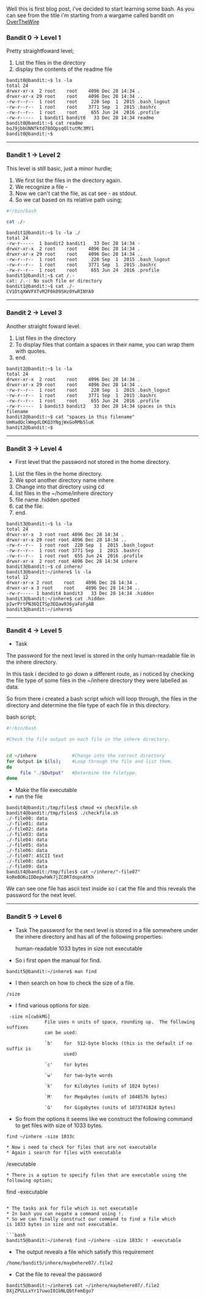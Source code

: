 Well this is first blog post, i've decided to start learning some bash. As you can see from the title i'm starting from a wargame called bandit on [OverTheWire](https://overthewire.org/)

### Bandit 0 -> Level 1

Pretty straightfoward level;
1. List the files in the directory
2. display the contents of the readme file

```
bandit0@bandit:~$ ls -la
total 24
drwxr-xr-x  2 root    root    4096 Dec 28 14:34 .
drwxr-xr-x 29 root    root    4096 Dec 28 14:34 ..
-rw-r--r--  1 root    root     220 Sep  1  2015 .bash_logout
-rw-r--r--  1 root    root    3771 Sep  1  2015 .bashrc
-rw-r--r--  1 root    root     655 Jun 24  2016 .profile
-rw-r-----  1 bandit1 bandit0   33 Dec 28 14:34 readme
bandit0@bandit:~$ cat readme 
boJ9jbbUNNfktd78OOpsqOltutMc3MY1
bandit0@bandit:~$ 
```

---  

### Bandit 1 -> Level 2

This level is still basic, just a minor hurdle;

1. We first list the files in the directory again.
2. We recognize a file -
3. Now we can't cat the file, as cat see - as stdout.
4. So we cat based on its relative path using;

```bash
#!/bin/bash

cat ./-
```

```
bandit1@bandit:~$ ls -la ./
total 24
-rw-r-----  1 bandit2 bandit1   33 Dec 28 14:34 -
drwxr-xr-x  2 root    root    4096 Dec 28 14:34 .
drwxr-xr-x 29 root    root    4096 Dec 28 14:34 ..
-rw-r--r--  1 root    root     220 Sep  1  2015 .bash_logout
-rw-r--r--  1 root    root    3771 Sep  1  2015 .bashrc
-rw-r--r--  1 root    root     655 Jun 24  2016 .profile
bandit1@bandit:~$ cat /.-
cat: /.-: No such file or directory
bandit1@bandit:~$ cat ./-
CV1DtqXWVFXTvM2F0k09SHz0YwRINYA9
```

---


### Bandit 2 -> Level 3


Another straight foward level.

1. List files in the directory
2. To display files that contain a spaces in their name, you can wrap them
with quotes.
3. end.


```
bandit2@bandit:~$ ls -la
total 24
drwxr-xr-x  2 root    root    4096 Dec 28 14:34 .
drwxr-xr-x 29 root    root    4096 Dec 28 14:34 ..
-rw-r--r--  1 root    root     220 Sep  1  2015 .bash_logout
-rw-r--r--  1 root    root    3771 Sep  1  2015 .bashrc
-rw-r--r--  1 root    root     655 Jun 24  2016 .profile
-rw-r-----  1 bandit3 bandit2   33 Dec 28 14:34 spaces in this filename
bandit2@bandit:~$ cat "spaces in this filename" 
UmHadQclWmgdLOKQ3YNgjWxGoRMb5luK
bandit2@bandit:~$ 
```

---


### Bandit 3 -> Level 4


* First level that the password not stored in the home directory.

1. List the files in the home directory.
2. We spot another directory name inhere
3. Change into that directory using cd
4. list files in the ~/home/inhere directory
5. file name .hidden spotted
6. cat the file.
7. end.

```
bandit3@bandit:~$ ls -la
total 24
drwxr-xr-x  3 root root 4096 Dec 28 14:34 .
drwxr-xr-x 29 root root 4096 Dec 28 14:34 ..
-rw-r--r--  1 root root  220 Sep  1  2015 .bash_logout
-rw-r--r--  1 root root 3771 Sep  1  2015 .bashrc
-rw-r--r--  1 root root  655 Jun 24  2016 .profile
drwxr-xr-x  2 root root 4096 Dec 28 14:34 inhere
bandit3@bandit:~$ cd inhere/
bandit3@bandit:~/inhere$ ls -la
total 12
drwxr-xr-x 2 root    root    4096 Dec 28 14:34 .
drwxr-xr-x 3 root    root    4096 Dec 28 14:34 ..
-rw-r----- 1 bandit4 bandit3   33 Dec 28 14:34 .hidden
bandit3@bandit:~/inhere$ cat .hidden 
pIwrPrtPN36QITSp3EQaw936yaFoFgAB
bandit3@bandit:~/inhere$ 
```

---

### Bandit 4 -> Level 5

* Task

The password for the next level is stored in the only 
human-readable file in the inhere directory.

In this task i decided to go down a different route, as i noticed by 
checking the file type of some files in the ~/inhere directory they were
labelled as data. 

So from there i created a bash script which will loop through, the
files in the directory and determine the file type of each file in this
directory.

bash script;

```bash
#!/bin/bash

#Check the file output on each file in the inhere directory.


cd ~/inhere             #Change into the correct directory
for Output in $(ls);    #Loop through the file and list them.
do
     file "./$Output"   #Determine the filetype.
done
```

* Make the file executable
* run the file

```
bandit4@bandit:/tmp/files$ chmod +x checkfile.sh 
bandit4@bandit:/tmp/files$ ./checkfile.sh 
./-file00: data
./-file01: data
./-file02: data
./-file03: data
./-file04: data
./-file05: data
./-file06: data
./-file07: ASCII text
./-file08: data
./-file09: data
bandit4@bandit:/tmp/files$ cat ~/inhere/"-file07"
koReBOKuIDDepwhWk7jZC0RTdopnAYKh
```
We can see one file has ascii text inside so i cat the file and
this reveals the password for the next level.


---

### Bandit 5 -> Level 6

* Task 
The password for the next level is stored in a file somewhere under the inhere directory and has all of the following properties:

    human-readable
    1033 bytes in size
    not executable

* So i first open the manual for find.
```
bandit5@bandit:~/inhere$ man find
```
* I then search on how to check the size of a file.
```
/size
```

* I find various options for size.

```
 -size n[cwbkMG]
              File uses n units of space, rounding up.  The following suffixes
              can be used:

              `b'    for  512-byte blocks (this is the default if no suffix is
                     used)

              `c'    for bytes

              `w'    for two-byte words

              `k'    for Kilobytes (units of 1024 bytes)

              `M'    for Megabytes (units of 1048576 bytes)

              `G'    for Gigabytes (units of 1073741824 bytes)
```
* So from the options it seems like we construct the following command to get
files with size of 1033 bytes.

```
find ~/inhere -size 1033c

* Now i need to check for files that are not executable
* Again i search for files with executable

```
/executable
```
* There is a option to specify files that are executable using the 
following option;
```
find -executable
```

* The tasks ask for file which is not executable
* In bash you can negate a command using !.
* So we can finally construct our command to find a file which 
is 1033 bytes in size and not executable.

```bash
bandit5@bandit:~/inhere$ find ~/inhere -size 1033c ! -executable 
```
* The output reveals a file which satisfy this requirement

```
/home/bandit5/inhere/maybehere07/.file2
```

* Cat the file to reveal the password
```
bandit5@bandit:~/inhere$ cat ~/inhere/maybehere07/.file2 
DXjZPULLxYr17uwoI01bNLQbtFemEgo7
```
 

